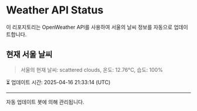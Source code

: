 
# Weather API Status

이 리포지토리는 OpenWeather API를 사용하여 서울의 날씨 정보를 자동으로 업데이트합니다.

## 현재 서울 날씨
> 서울의 현재 날씨: scattered clouds, 온도: 12.76°C, 습도: 100%

⏳ 업데이트 시간: 2025-04-16 21:33:14 (UTC)

---
자동 업데이트 봇에 의해 관리됩니다.
